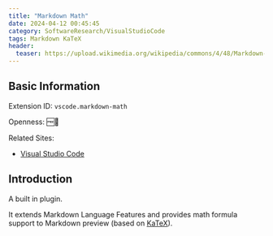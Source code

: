 ```yaml
---
title: "Markdown Math"
date: 2024-04-12 00:45:45
category: SoftwareResearch/VisualStudioCode
tags: Markdown KaTeX
header:
  teaser: https://upload.wikimedia.org/wikipedia/commons/4/48/Markdown-mark.svg
---
```


## Basic Information

Extension ID: `vscode.markdown-math`

Openness: 🆓📖

Related Sites:

* [Visual Studio Code](https://code.visualstudio.com/)

## Introduction

A built in plugin.

It extends Markdown Language Features and provides math formula support to Markdown preview (based on [KaTeX](https://katex.org/)).
